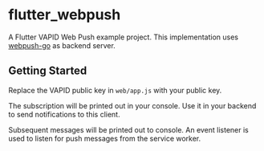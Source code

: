 # flutter_webpush

A Flutter VAPID Web Push example project. This implementation uses [webpush-go](https://github.com/SherClockHolmes/webpush-go) as backend server.

## Getting Started
Replace the VAPID public key in `web/app.js` with your public key.

The subscription will be printed out in your console. Use it in your backend to send notifications to this client.

Subsequent messages will be printed out to console. An event listener is used to listen for push messages from the service worker.


